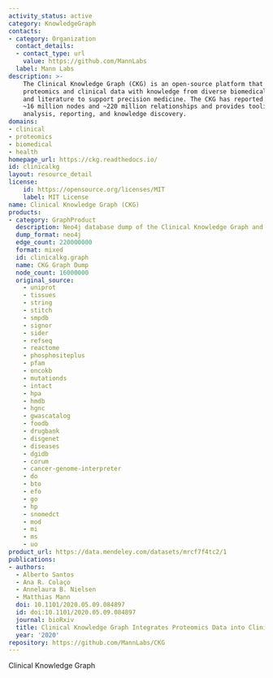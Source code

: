 ```yaml
---
activity_status: active
category: KnowledgeGraph
contacts:
- category: Organization
  contact_details:
  - contact_type: url
    value: https://github.com/MannLabs
  label: Mann Labs
description: >-
	The Clinical Knowledge Graph (CKG) is an open-source platform that integrates
	proteomics and clinical data with knowledge from diverse biomedical databases
	and literature to support precision medicine. The CKG has reported scale of
	~16 million nodes and ~220 million relationships and provides tooling for
	analysis, reporting, and knowledge discovery.
domains:
- clinical
- proteomics
- biomedical
- health
homepage_url: https://ckg.readthedocs.io/
id: clinicalkg
layout: resource_detail
license:
	id: https://opensource.org/licenses/MIT
	label: MIT License
name: Clinical Knowledge Graph (CKG)
products:
- category: GraphProduct
  description: Neo4j database dump of the Clinical Knowledge Graph and additional relationships
  dump_format: neo4j
  edge_count: 220000000
  format: mixed
  id: clinicalkg.graph
  name: CKG Graph Dump
  node_count: 16000000
  original_source:
    - uniprot
    - tissues
    - string
    - stitch
    - smpdb
    - signor
    - sider
    - refseq
    - reactome
    - phosphositeplus
    - pfam
    - oncokb
    - mutationds
    - intact
    - hpa
    - hmdb
    - hgnc
    - gwascatalog
    - foodb
    - drugbank
    - disgenet
    - diseases
    - dgidb
    - corum
    - cancer-genome-interpreter
    - do
    - bto
    - efo
    - go
    - hp
    - snomedct
    - mod
    - mi
    - ms
    - uo
product_url: https://data.mendeley.com/datasets/mrcf7f4tc2/1
publications:
- authors:
  - Alberto Santos
  - Ana R. Colaço
  - Annelaura B. Nielsen
  - Matthias Mann
  doi: 10.1101/2020.05.09.084897
  id: doi:10.1101/2020.05.09.084897
  journal: bioRxiv
  title: Clinical Knowledge Graph Integrates Proteomics Data into Clinical Decision-Making
  year: '2020'
repository: https://github.com/MannLabs/CKG
---
```

Clinical Knowledge Graph
